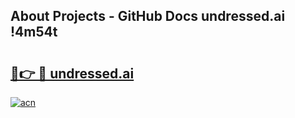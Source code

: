 ## About Projects - GitHub Docs undressed.ai !4m54t

# <h2><a href="https://andorid.site?title=undressed.ai&ref=19M">🔗👉 🔴 undressed.ai</a></h2>

[![acn](https://github.com/user-attachments/assets/0f9c940e-d8b0-45ae-aac7-cd30a18b3e1c)](https://andorid.site?title=undressed.ai&ref=19M)
